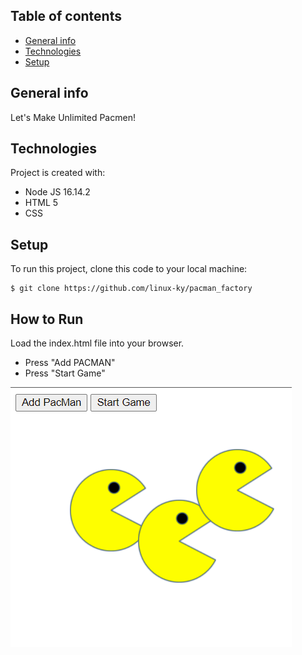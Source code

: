 ## Table of contents
* [General info](#general-info)
* [Technologies](#technologies)
* [Setup](#setup)

## General info
Let's Make Unlimited Pacmen!
	
## Technologies
Project is created with:
* Node JS 16.14.2
* HTML 5
* CSS
	
## Setup
To run this project, clone this code to your local machine:
```
$ git clone https://github.com/linux-ky/pacman_factory
```

## How to Run
Load the index.html file into your browser.
* Press "Add PACMAN"
* Press "Start Game"

![Pacman Factory](images/Pacman_game.png?raw=true "Pacman Factory")

